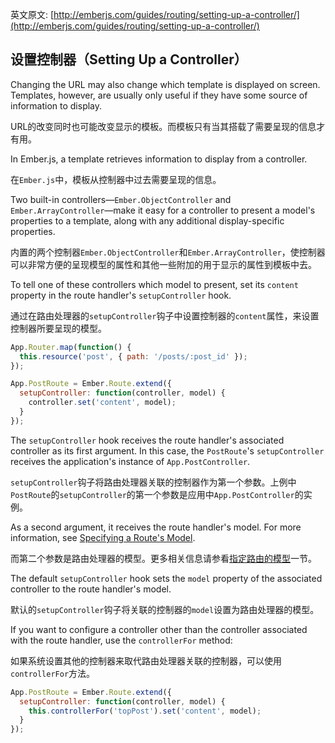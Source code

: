 英文原文:
[http://emberjs.com/guides/routing/setting-up-a-controller/](http://emberjs.com/guides/routing/setting-up-a-controller/)

## 设置控制器（Setting Up a Controller）

Changing the URL may also change which template is displayed on
screen. Templates, however, are usually only useful if they have some
source of information to display.

URL的改变同时也可能改变显示的模板。而模板只有当其搭载了需要呈现的信息才有用。

In Ember.js, a template retrieves information to display from a
controller.

在`Ember.js`中，模板从控制器中过去需要呈现的信息。

Two built-in controllers—`Ember.ObjectController` and
`Ember.ArrayController`—make it easy for a controller to present a
model's properties to a template, along with any additional
display-specific properties.

内置的两个控制器`Ember.ObjectController`和`Ember.ArrayController`，使控制器可以非常方便的呈现模型的属性和其他一些附加的用于显示的属性到模板中去。

To tell one of these controllers which model to present, set its
`content` property in the route handler's `setupController` hook.

通过在路由处理器的`setupController`钩子中设置控制器的`content`属性，来设置控制器所要呈现的模型。

```js
App.Router.map(function() {
  this.resource('post', { path: '/posts/:post_id' });
});

App.PostRoute = Ember.Route.extend({
  setupController: function(controller, model) {
    controller.set('content', model);
  }
});
```

The `setupController` hook receives the route handler's associated
controller as its first argument. In this case, the `PostRoute`'s
`setupController` receives the application's instance of
`App.PostController`.

`setupController`钩子将路由处理器关联的控制器作为第一个参数。上例中`PostRoute`的`setupController`的第一个参数是应用中`App.PostController`的实例。

As a second argument, it receives the route handler's model. For more
information, see [Specifying a Route's Model][1].

而第二个参数是路由处理器的模型。更多相关信息请参看[指定路由的模型][1]一节。

[1]: /guides/routing/specifying-a-routes-model

The default `setupController` hook sets the `model` property of the
associated controller to the route handler's model.

默认的`setupController`钩子将关联的控制器的`model`设置为路由处理器的模型。

If you want to configure a controller other than the controller
associated with the route handler, use the `controllerFor` method:

如果系统设置其他的控制器来取代路由处理器关联的控制器，可以使用`controllerFor`方法。

```js
App.PostRoute = Ember.Route.extend({
  setupController: function(controller, model) {
    this.controllerFor('topPost').set('content', model);
  }
});
```
